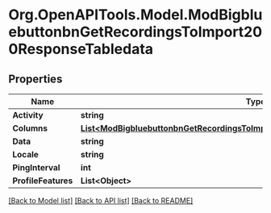 # Org.OpenAPITools.Model.ModBigbluebuttonbnGetRecordingsToImport200ResponseTabledata

## Properties

Name | Type | Description | Notes
------------ | ------------- | ------------- | -------------
**Activity** | **string** |  | 
**Columns** | [**List&lt;ModBigbluebuttonbnGetRecordingsToImport200ResponseTabledataColumnsInner&gt;**](ModBigbluebuttonbnGetRecordingsToImport200ResponseTabledataColumnsInner.md) |  | 
**Data** | **string** |  | 
**Locale** | **string** |  | 
**PingInterval** | **int** |  | 
**ProfileFeatures** | **List&lt;Object&gt;** |  | 

[[Back to Model list]](../README.md#documentation-for-models) [[Back to API list]](../README.md#documentation-for-api-endpoints) [[Back to README]](../README.md)

